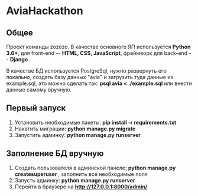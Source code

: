 # AviaHackathon

## Общее 
Проект команды zozozo. В качестве основного ЯП используется <b>Python 3.6+</b>, для front-end -- <b>HTML, CSS, JavaScript</b>, фреймворк для back-end -- <b> Django </b>. 

В качестве БД используется PostgreSql, нужно развернуть его локально, создать базу данных "avia" и загрузить туда данные из example.sql, это можно сделать так: <b> psql avia < ./example.sql </b> или внести данные самому вручную.

## Первый запуск

1. Установить необходимые пакеты: <b>pip install -r requirements.txt</b>
2. Накатить миграции: <b> python manage.py migrate </b>
3. Запустить админку: <b> python manage.py runserver </b>

## Заполнение БД вручную 

1. Создать пользователя в админской панеле: <b> python manage.py createsuperuser </b>, заполнить все необходимые поля
2. Запусть админку: <b> python manage.py runserver </b>
3. Перейти в браузере на <b> http://127.0.0.1:8000/admin/ </b>
